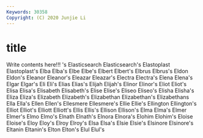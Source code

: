 ```yaml
---
Keywords: 30358
Copyright: (C) 2020 Junjie Li
---
```


# title

Write contents here!!!
's 
Elasticsearch 
Elasticsearch's 
Elastoplast 
Elastoplast's 
Elba 
Elba's 
Elbe 
Elbe's 
Elbert
Elbert's 
Elbrus 
Elbrus's 
Eldon 
Eldon's 
Eleanor 
Eleanor's 
Eleazar 
Eleazar's 
Electra
Electra's 
Elena 
Elena's 
Elgar 
Elgar's 
Eli 
Eli's 
Elias 
Elias's 
Elijah
Elijah's 
Elinor 
Elinor's 
Eliot 
Eliot's 
Elisa 
Elisa's 
Elisabeth 
Elisabeth's 
Elise
Elise's 
Eliseo 
Eliseo's 
Elisha 
Elisha's 
Eliza 
Eliza's 
Elizabeth 
Elizabeth's 
Elizabethan
Elizabethan's 
Elizabethans 
Ella 
Ella's 
Ellen 
Ellen's 
Ellesmere 
Ellesmere's 
Ellie 
Ellie's
Ellington 
Ellington's 
Elliot 
Elliot's 
Elliott 
Elliott's 
Ellis 
Ellis's 
Ellison 
Ellison's
Elma 
Elma's 
Elmer 
Elmer's 
Elmo 
Elmo's 
Elnath 
Elnath's 
Elnora 
Elnora's
Elohim 
Elohim's 
Eloise 
Eloise's 
Eloy 
Eloy's 
Elroy 
Elroy's 
Elsa 
Elsa's
Elsie 
Elsie's 
Elsinore 
Elsinore's 
Eltanin 
Eltanin's 
Elton 
Elton's 
Elul 
Elul's
